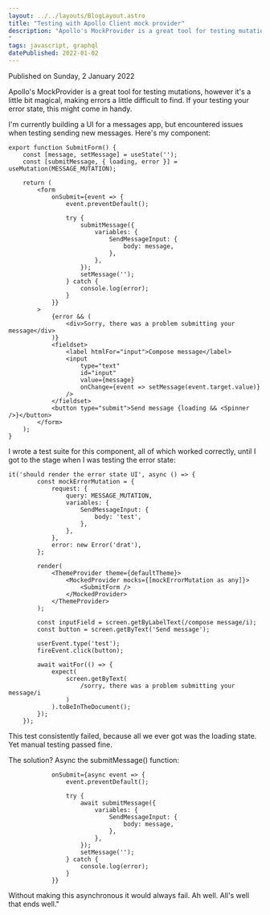 ```yaml
---
layout: ../../layouts/BlogLayout.astro
title: "Testing with Apollo Client mock provider"
description: "Apollo's MockProvider is a great tool for testing mutations, however it's a little bit magical, making errors a little difficult to find. If your testing your error state, this might come in handy.
"
tags: javascript, graphql
datePublished: 2022-01-02
---
```


Published on Sunday, 2 January 2022

Apollo's MockProvider is a great tool for testing mutations, however it's a little bit magical, making errors a little difficult to find. If your testing your error state, this might come in handy.

I'm currently building a UI for a messages app, but encountered issues when testing sending new messages. Here's my component:

```
export function SubmitForm() {
    const [message, setMessage] = useState('');
    const [submitMessage, { loading, error }] = useMutation(MESSAGE_MUTATION);

    return (
        <form
            onSubmit={event => {
                event.preventDefault();

                try {
                    submitMessage({
                        variables: {
                            SendMessageInput: {
                                body: message,
                            },
                        },
                    });
                    setMessage('');
                } catch {
                    console.log(error);
                }
            }}
        >
            {error && (
                <div>Sorry, there was a problem submitting your message</div>
            )}
            <fieldset>
                <label htmlFor="input">Compose message</label>
                <input
                    type="text"
                    id="input"
                    value={message}
                    onChange={event => setMessage(event.target.value)}
                />
            </fieldset>
            <button type="submit">Send message {loading && <Spinner />}</button>
        </form>
    );
}
```

I wrote a test suite for this component, all of which worked correctly, until I got to the stage when I was testing the error state:

```
it('should render the error state UI', async () => {
        const mockErrorMutation = {
            request: {
                query: MESSAGE_MUTATION,
                variables: {
                    SendMessageInput: {
                        body: 'test',
                    },
                },
            },
            error: new Error('drat'),
        };

        render(
            <ThemeProvider theme={defaultTheme}>
                <MockedProvider mocks={[mockErrorMutation as any]}>
                    <SubmitForm />
                </MockedProvider>
            </ThemeProvider>
        );

        const inputField = screen.getByLabelText(/compose message/i);
        const button = screen.getByText('Send message');

        userEvent.type('test');
        fireEvent.click(button);

        await waitFor(() => {
            expect(
                screen.getByText(
                    /sorry, there was a problem submitting your message/i
                )
            ).toBeInTheDocument();
        });
    });
```

This test consistently failed, because all we ever got was the loading state. Yet manual testing passed fine.

The solution? Async the submitMessage() function:

```
            onSubmit={async event => {
                event.preventDefault();

                try {
                    await submitMessage({
                        variables: {
                            SendMessageInput: {
                                body: message,
                            },
                        },
                    });
                    setMessage('');
                } catch {
                    console.log(error);
                }
            }}
```

Without making this asynchronous it would always fail. Ah well. All's well that ends well."